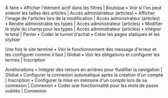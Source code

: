 À faire
• Afficher l'élément actif dans les filtres | Boutique
• Voir si l'on peut enlever les tailles des articles | Accès administrateur (articles)
• Afficher l'image de l'articles lors de la modification | Accès administrateur (articles)
• Rendre administrable les types | Accès administrateur (articles)
• Modifier le style du champ pour les types | Accès administrateur (articles)
• Intégrer le total | Panier
• Coder le tunnel d'achat
• Créer les pages statiques et les styliser

Une fois le site terminé
• Voir le fonctionnement des message d'erreur et les configurer comme il faut | Global
• Voir les obligations et configurer les termes | Inscription

Améliorations
• Intégrer des retours en arrières pour fluidifier la navigation | Global
• Configurer la connexion automatique après la création d'un compte | Inscription
• Configurer la mise en mémoire d'un compte lors de sa connexion | Connexion
• Coder une fonctionnalité pour les mots de passe oubliés | Connexion
